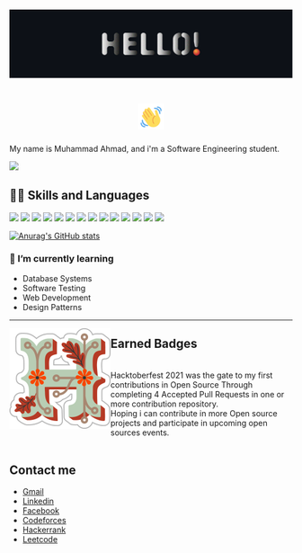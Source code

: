 # [![Header](https://raw.githubusercontent.com/ZeusDes/ZeusDes/main/Assets/Hello.svg)](https://github.com/ZeusDes/)

<h1 align="center">
    <img src="https://raw.githubusercontent.com/ZeusDes/ZeusDes/main/Assets/wave.gif" alt="Waving hand animated gif" height="45"/>
</h1>
<p>
My name is Muhammad Ahmad, and i'm a Software Engineering student.
    
[![](https://img.shields.io/badge/Download_my_Resumé-informational?style=flat&color=FFFFFF)](https://github.com/ZeusDes/ZeusDes/raw/main/Assets/Muhammad_Ahmad_Resume.pdf)
</p>

## 👨‍💻 Skills and Languages

![](https://img.shields.io/badge/OS-Linux-informational?style=flat&logo=linux&logoColor=white&color=2bbc8a)
![](https://img.shields.io/badge/Editor-IntelliJ_IDEA-informational?style=flat&logo=intellij-idea&logoColor=white&color=2bbc8a)
![](https://img.shields.io/badge/Editor-CLion-informational?style=flat&logo=CLion&logoColor=white&color=2bbc8a)
![](https://img.shields.io/badge/Editor-VSCode-informational?style=flat&logo=visual-studio-code&logoColor=white&color=2bbc8a)
![](https://img.shields.io/badge/Code-C++-informational?style=flat&logo=cplusplus&logoColor=white&color=2bbc8a)
![](https://img.shields.io/badge/Code-Java-informational?style=flat&logo=java&logoColor=white&color=2bbc8a)
![](https://img.shields.io/badge/Code-Python-informational?style=flat&logo=python&logoColor=white&color=2bbc8a)
![](https://img.shields.io/badge/Code-HTML5-informational?style=flat&logo=html5&logoColor=white&color=2bbc8a)
![](https://img.shields.io/badge/Shell-Bash-informational?style=flat&logo=gnu-bash&logoColor=white&color=2bbc8a)
![](https://img.shields.io/badge/Tools-QT-informational?style=flat&logo=QT&logoColor=white&color=2bbc8a)
![](https://img.shields.io/badge/Paradigm-OOP-informational?style=flat&logoColor=white&color=2bbc8a)
![](https://img.shields.io/badge/Skill-Problem_Solving-informational?style=flat&logoColor=white&color=2bbc8a)
![](https://img.shields.io/badge/Topic-Algorithms-informational?style=flat&logoColor=white&color=2bbc8a)
![](https://img.shields.io/badge/Topic-Data_Structures-informational?style=flat&logoColor=white&color=2bbc8a)

[![Anurag's GitHub stats](https://github-readme-stats.vercel.app/api?username=ZeusDes&count_private=true&theme=dark)](https://github.com/anuraghazra/github-readme-stats)

### 🌱 I’m currently learning
- Database Systems
- Software Testing
- Web Development
- Design Patterns
---
<p>
    <img align="left" src="https://raw.githubusercontent.com/ZeusDes/ZeusDes/main/Assets/hacktoberfest-2021-badge.png">
</p>

## Earned Badges
<br>
Hacktoberfest 2021 was the gate to my first contributions in Open Source Through completing 4 Accepted Pull Requests in one or more contribution repository.<br>
Hoping i can contribute in more Open source projects and participate in upcoming open sources events.<br>
<br>


## Contact me
- [Gmail](https://mail.google.com/mail/u/0/?fs=1&to=muhammadathabet@gmail.com&su=Hello!&tf=cm)
- [Linkedin](https://www.linkedin.com/in/muhammadd-ahmad/)
- [Facebook](https://fb.com/muhammadahmad11)
- [Codeforces](https://codeforces.com/profile/MuhammadAhmad_)
- [Hackerrank](https://www.hackerrank.com/muhammadathabet)
- [Leetcode](https://leetcode.com/MuhammmadAhmad/)

